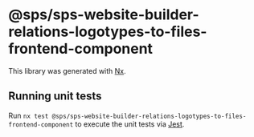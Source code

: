 # @sps/sps-website-builder-relations-logotypes-to-files-frontend-component

This library was generated with [Nx](https://nx.dev).

## Running unit tests

Run `nx test @sps/sps-website-builder-relations-logotypes-to-files-frontend-component` to execute the unit tests via [Jest](https://jestjs.io).
